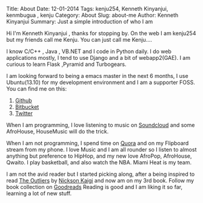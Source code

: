 Title: About
Date: 12-01-2014
Tags: kenju254, Kenneth Kinyanjui, kenmbugua , kenju 
Category: About
Slug: about-me
Author: Kenneth Kinyanjui
Summary: Just a simple introduction of who I am 


Hi I'm Kenneth Kinyanjui , thanks for stopping by. On the web I am kenju254 but my friends call me Kenju.
You can just call me Kenju....


I know C/C++ , Java , VB.NET and I code in Python daily. I do web applications mostly, I tend to use
Django and a bit of webapp2(GAE). I am curious to learn Flask ,Pyramid and Turbogears. 

I am looking forward to being a emacs master in the next 6 months, I use Ubuntu(13.10) for my development 
environment and I am a supporter FOSS. You can find me on this:

1. [Github](http://github.com/kenju254)
2. [Bitbucket](http://bitbucket.com/kenju254)
3. [Twitter](http://twitter.com/kenju254)

When I am  programming, I love listening to music on [Soundcloud](http://soundcloud.com/kenju254) and some 
AfroHouse, HouseMusic will do the trick. 

When I am not programming, I spend time on [Quora](http://quora.com/kenju254) and on my Flipboard stream 
from my phone. I love Music and I am all rounder so I listen to almost anything but preference to HipHop,
and my new love AfroPop, AfroHouse, Qwaito. I play basketball, and also watch the NBA. Miami Heat is my 
team.

I am not the avid reader but I started picking along, after a being inspired to read 
[The Outliers](http://en.wikipedia.org/wiki/Outliers_(book)) by [Nickson Kaigi](http://twitter.com/nickaigi
) and now am on my 3rd book. Follow my book collection on [Goodreads](http://goodreads.com/kenju254) Reading 
is good and I am liking it so far, learning a lot of new stuff.


